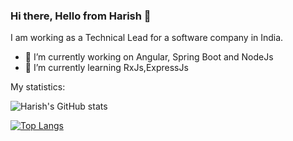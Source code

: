 ### Hi there, Hello from Harish 👋


I am working as a Technical Lead for a software company in India.

- 🔭 I’m currently working on Angular, Spring Boot and NodeJs
- 🌱 I’m currently learning RxJs,ExpressJs


My statistics:

![Harish's GitHub stats](https://github-readme-stats.vercel.app/api?username=harishgowda84&theme=graywhite&show_icons=true)

[![Top Langs](https://github-readme-stats.vercel.app/api/top-langs/?username=harishgowda84)](https://github.com/harishgowda84/github-readme-stats)

